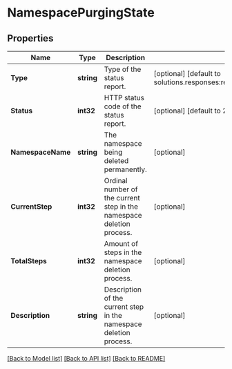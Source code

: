# NamespacePurgingState

## Properties

Name | Type | Description | Notes
------------ | ------------- | ------------- | -------------
**Type** | **string** | Type of the status report. | [optional] [default to solutions.responses:retrieveNamespacePurgingState]
**Status** | **int32** | HTTP status code of the status report. | [optional] [default to 200]
**NamespaceName** | **string** | The namespace being deleted permanently. | [optional] 
**CurrentStep** | **int32** | Ordinal number of the current step in the namespace deletion process. | [optional] 
**TotalSteps** | **int32** | Amount of steps in the namespace deletion process. | [optional] 
**Description** | **string** | Description of the current step in the namespace deletion process. | [optional] 

[[Back to Model list]](../README.md#documentation-for-models) [[Back to API list]](../README.md#documentation-for-api-endpoints) [[Back to README]](../README.md)


